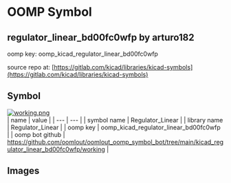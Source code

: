 # OOMP Symbol  
## regulator_linear_bd00fc0wfp  by arturo182  
  
oomp key: oomp_kicad_regulator_linear_bd00fc0wfp  
  
source repo at: [https://gitlab.com/kicad/libraries/kicad-symbols](https://gitlab.com/kicad/libraries/kicad-symbols)  
## Symbol  
  
[![working.png](working_600.png)](working.png)  
| name | value | 
| --- | --- | 
| symbol name | Regulator_Linear | 
| library name | Regulator_Linear | 
| oomp key | oomp_kicad_regulator_linear_bd00fc0wfp | 
| oomp bot github | https://github.com/oomlout/oomlout_oomp_symbol_bot/tree/main/kicad_regulator_linear_bd00fc0wfp/working | 
## Images  
